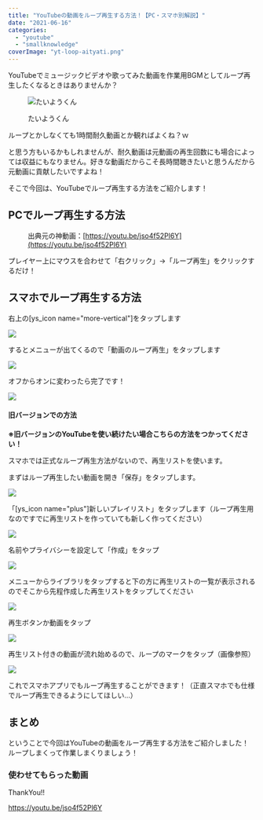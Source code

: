 ```yaml
---
title: "YouTubeの動画をループ再生する方法！【PC・スマホ別解説】"
date: "2021-06-16"
categories: 
  - "youtube"
  - "smallknowledge"
coverImage: "yt-loop-aityati.png"
---
```


YouTubeでミュージックビデオや歌ってみた動画を作業用BGMとしてループ再生したくなるときはありませんか？

<figure>

![たいようくん](images/c13659e1f7cb19f5073f5c1e53eeb78a.png)

<figcaption>

たいようくん

</figcaption>

</figure>

ループとかしなくても1時間耐久動画とか観ればよくね？ｗ

と思う方もいるかもしれませんが、耐久動画は元動画の再生回数にも場合によっては収益にもなりません。好きな動画だからこそ長時間聴きたいと思うんだから元動画に貢献したいですよね！

そこで今回は、YouTubeでループ再生する方法をご紹介します！

## PCでループ再生する方法

<figure>

<figcaption>

出典元の神動画：[https://youtu.be/jso4f52Pl6Y](https://youtu.be/jso4f52Pl6Y)

</figcaption>



</figure>

プレイヤー上にマウスを合わせて「右クリック」→「ループ再生」をクリックするだけ！

## スマホでループ再生する方法

右上の\[ys\_icon name="more-vertical"\]をタップします

![](images/56999.jpg)

するとメニューが出てくるので「動画のループ再生」をタップします

![](images/56998-699x1024.jpg)

オフからオンに変わったら完了です！

![](images/56997.jpg)

#### 旧バージョンでの方法

**※旧バージョンのYouTubeを使い続けたい場合こちらの方法をつかってください！**

スマホでは正式なループ再生方法がないので、再生リストを使います。

まずはループ再生したい動画を開き「保存」をタップします。

![](images/2021-06-16_15h35_08.jpg)

「\[ys\_icon name="plus"\]新しいプレイリスト」をタップします（ループ再生用なのですでに再生リストを作っていても新しく作ってください）

![](images/2021-06-16_15h39_59-1024x860.png)

名前やプライバシーを設定して「作成」をタップ

![](images/2021-06-16_15h49_11.png)

メニューからライブラリをタップすると下の方に再生リストの一覧が表示されるのでそこから先程作成した再生リストをタップしてください

![](images/2021-06-16_15h52_54.png)

再生ボタンか動画をタップ

![](images/2021-06-16_15h55_18-1024x847.jpg)

再生リスト付きの動画が流れ始めるので、ループのマークをタップ（画像参照）

![](images/2021-06-16_15h57_16.jpg)

これでスマホアプリでもループ再生することができます！（正直スマホでも仕様でループ再生できるようにしてほしい...）

## まとめ

ということで今回はYouTubeの動画をループ再生する方法をご紹介しました！ループしまくって作業しまくりましょう！

### 使わせてもらった動画

ThankYou!!

https://youtu.be/jso4f52Pl6Y
